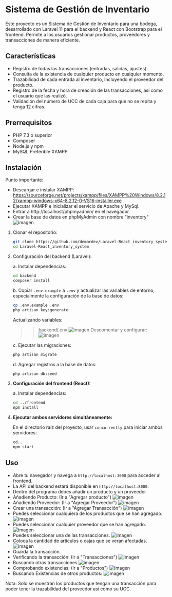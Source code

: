 # Sistema de Gestión de Inventario

Este proyecto es un Sistema de Gestión de Inventario para una bodega, desarrollado con Laravel 11 para el backend y React con Bootstrap para el frontend. Permite a los usuarios gestionar productos, proveedores y transacciones de manera eficiente.

## Características

- Registro de todas las transacciones (entradas, salidas, ajustes).
- Consulta de la existencia de cualquier producto en cualquier momento.
- Trazabilidad de cada entrada al inventario, incluyendo el proveedor del producto.
- Registro de la fecha y hora de creación de las transacciones, así como el usuario que las realizó.
- Validación del número de UCC de cada caja para que no se repita y tenga 12 cifras.

## Prerrequisitos

- PHP 7.3 o superior
- Composer
- Node.js y npm
- MySQL Preferible XAMPP

## Instalación

Punto importante:
- Descargar e instalar XAMPP: 
https://sourceforge.net/projects/xampp/files/XAMPP%20Windows/8.2.12/xampp-windows-x64-8.2.12-0-VS16-installer.exe
- Ejecutar XAMPP e inicializar el servicio de Apache y MySql.
- Entrar a http://localhost/phpmyadmin/ en el navegador
- Crear la base de datos en phpMyAdmin con nombre "inventory"
![imagen](https://github.com/demardev/Laravel-React_inventory_system/assets/127986092/db5eeb00-a436-41de-a4ac-b8fa10a4945b)
    
1. Clonar el repositorio:
    ```bash
    git clone https://github.com/demardev/Laravel-React_inventory_system.git
    cd Laravel-React_inventory_system
    ```

2. Configuración del backend (Laravel):

    a. Instalar dependencias:
    ```bash
    cd backend
    composer install
    ```
    
    b. Copiar `.env.example` a `.env` y actualizar las variables de entorno, especialmente la configuración de la base de datos:
    ```bash
    cp .env.example .env
    php artisan key:generate
    ```
    Actualizando variables:
    >>backend/.env
    ![imagen](https://github.com/demardev/Laravel-React_inventory_system/assets/127986092/8961c09c-9b85-4ddf-88cf-b744d4cf28bc)
    Descomentar y configurar:
    ![imagen](https://github.com/demardev/Laravel-React_inventory_system/assets/127986092/00ad6e4d-307d-4951-8dfc-70e1eef0209a)

    c. Ejecutar las migraciones:
    ```bash
    php artisan migrate
    ```

    d. Agregar registros a la base de datos:
    ```bash
    php artisan db:seed
    ```

4. **Configuración del frontend (React):**

    a. Instalar dependencias:
    ```bash
    cd ../frontend
    npm install
    ```

5. **Ejecutar ambos servidores simultáneamente:**

    En el directorio raíz del proyecto, usar `concurrently` para iniciar ambos servidores:
    ```bash
    cd..
    npm start
    ```

## Uso

- Abre tu navegador y navega a `http://localhost:3000` para acceder al frontend.
- La API del backend estará disponible en `http://localhost:8000`.
- Dentro del programa debes añadir un producto y un proveedor
- Añadiendo Producto: (Ir a "Agregar producto")
    ![imagen](https://github.com/demardev/Laravel-React_inventory_system/assets/127986092/8a286643-2503-494c-91a3-3565a056405e)
- Añadiendo Proveedor: (Ir a "Agregar Proveedor")
    ![imagen](https://github.com/demardev/Laravel-React_inventory_system/assets/127986092/ebdcae84-2bf1-47da-95fd-434ef2432c8b)
- Crear una transacción: (Ir a "Agregar Transacción")
    ![imagen](https://github.com/demardev/Laravel-React_inventory_system/assets/127986092/75a66f1e-3b11-4426-9a30-85cb47f25b2f)
- Puedes seleccionar cualquiera de los productos que se han agregado.
    ![imagen](https://github.com/demardev/Laravel-React_inventory_system/assets/127986092/283b76e8-e63d-44ad-b54e-d4e430b7e849)
- Puedes seleccionar cualquier proveedor que se han agregado.
    ![imagen](https://github.com/demardev/Laravel-React_inventory_system/assets/127986092/956dd216-dd02-4cfa-b7fe-bd97568372ea)
- Puedes seleccionar una de las transacciones.
    ![imagen](https://github.com/demardev/Laravel-React_inventory_system/assets/127986092/956f0507-e354-406c-aa2a-73c291025bf9)
- Coloca la cantidad de articulos o cajas que se veran afectadas.
    ![imagen](https://github.com/demardev/Laravel-React_inventory_system/assets/127986092/3b6198bf-05de-48bd-8bc1-a8d839fe32d9)
- Guarda la transacción.
- Verificando la transacción: (Ir a "Transacciones")
    ![imagen](https://github.com/demardev/Laravel-React_inventory_system/assets/127986092/d53c4654-850f-4ca8-a681-cedfd50d866e)
- Buscando otras transacciones
    ![imagen](https://github.com/demardev/Laravel-React_inventory_system/assets/127986092/0f6ee825-91a0-40bd-b7df-ab5fca03fc8b)
- Comprobando existencias: (Ir a "Productos")
    ![imagen](https://github.com/demardev/Laravel-React_inventory_system/assets/127986092/b94230ae-2f4a-4b15-b304-b4afee726e20)
- Buscando Existencias de otros productos:
    ![imagen](https://github.com/demardev/Laravel-React_inventory_system/assets/127986092/a7862c8a-4720-435b-bfa9-ab5a98e206b7)

Nota: Solo se muestran los productos que tengan una transacción para poder tener la trazabilidad del proveedor asi como su UCC.

